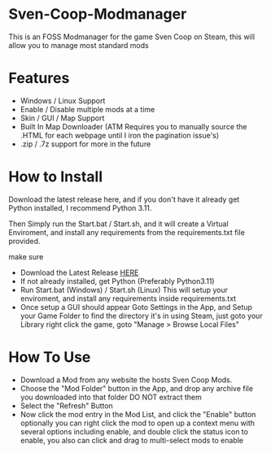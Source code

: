 # Sven-Coop-Modmanager

This is an FOSS Modmanager for the game Sven Coop on Steam, this will allow you to manage most standard mods

# Features

* Windows / Linux Support
* Enable / Disable multiple mods at a time
* Skin / GUI / Map Support
* Built In Map Downloader
  (ATM Requires you to manually source the .HTML for each webpage until I iron the pagination issue's)
* .zip / .7z support for more in the future

# How to Install 

Download the latest release here, and if you don't have it already get Python installed, I recommend Python 3.11. 

Then Simply run the Start.bat / Start.sh, and it will create a Virtual Enviroment, and install any requirements from the requirements.txt file provided. 

make sure

* Download the Latest Release [HERE](https://github.com/FrameEnder/Sven-Coop-Modmanager/releases/latest)
* If not already installed, get Python (Preferably Python3.11)
* Run Start.bat (Windows) / Start.sh (Linux)
  This will setup your enviroment, and install any requirements inside requirements.txt
* Once setup a GUI should appear Goto Settings in the App, and Setup your Game Folder to find the directory it's in using Steam, just goto your Library right click the game, goto "Manage > Browse Local Files"

# How To Use

* Download a Mod from any website the hosts Sven Coop Mods.
* Choose the "Mod Folder" button in the App, and drop any archive file you downloaded into that folder DO NOT extract them
* Select the "Refresh" Button
* Now click the mod entry in the Mod List, and click the "Enable" button
  optionally you can right click the mod to open up a context menu with several options including enable, and double click the status icon to enable, you also can click and drag to multi-select mods to enable
